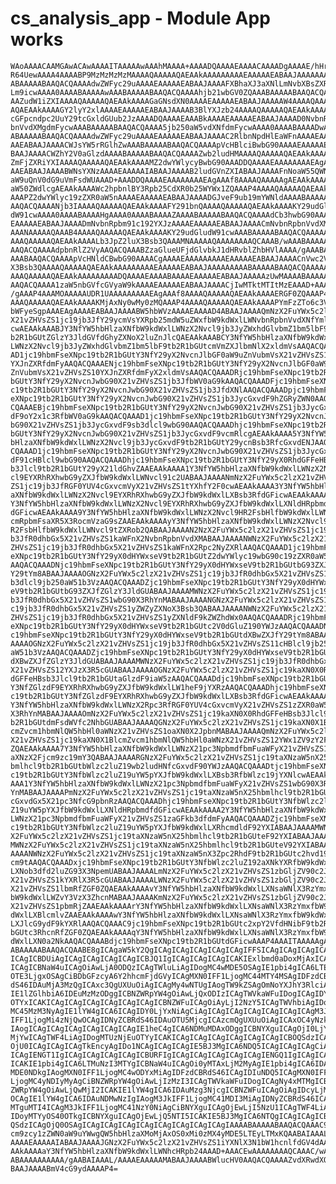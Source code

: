 # cs_analysis_app - Module App works

    WAoAAAACAAMGAwACAwAAAAITAAAAAwAAAhMAAAA+AAAADQAAAAEAAAACAAAADgAAAAE/hHrh
    R64UewAAAA4AAAABP9MzMzMzMzMAAAAQAAAAAQAEAAkAAAAAAAAAEAAAAAEABAAJAAAAAAAA
    ABAAAAABAAQACQAAAAdwZWFyc29uAAAAEAAAAAEABAAJAAAAFXBhaXJ3aXNlLmNvbXBsZXRl
    Lm9icwAAAA0AAAABAAAAAwAAABAAAAABAAQACQAAAAhjb21wbGV0ZQAAABAAAAABAAQACQAA
    AAZudW1iZXIAAAAQAAAAAQAEAAkAAAAGaGNsdXN0AAAAEAAAAAEABAAJAAAAAW4AAAAQAAAA
    AQAEAAkAAAAGY2lyY2xlAAAAEAAAAAEABAAJAAAAB3BlYXJzb24AAAAQAAAAAQAEAAkAAAAV
    cGFpcndpc2UuY29tcGxldGUub2JzAAAADQAAAAEAAABkAAAAEAAAAAEABAAJAAAAD0NvbnRp
    bnVvdXMgdmFycwAAABAAAAABAAQACQAAAA5jb250aW5vdXNfdmFycwAAAA0AAAABAAAADwAA
    ABAAAAABAAQACQAAAAdwZWFyc29uAAAAEAAAAAEABAAJAAAAC2RlbnNpdHlEaWFnAAAAEAAA
    AAEABAAJAAAACWJsYW5rRGlhZwAAABAAAAABAAQACQAAAApVcHBlciBwbG90AAAAEAAAAAEA
    BAAJAAAACWZhY2V0aGlzdAAAABAAAAABAAQACQAAAAZwb2ludHMAAAAQAAAAAQAEAAkAAAAI
    ZmFjZXRiYXIAAAAQAAAAAQAEAAkAAAAMZ2dwYWlycyBwbG90AAADDQAAAAEAAAAAAAAEAgAA
    AAEABAAJAAAABWNsYXNzAAAAEAAAAAIABAAJAAAAB2ludGVnZXIABAAJAAAAFnNoaW55QWN0
    aW9uQnV0dG9uVmFsdWUAAAD+AAADDQAAAAEAAAAAAAAEAgAAAf8AAAAQAAAAAgAEAAkAAAAH
    aW50ZWdlcgAEAAkAAAAWc2hpbnlBY3Rpb25CdXR0b25WYWx1ZQAAAP4AAAAQAAAAAQAEAAkA
    AAAPZ2dwYWlyc19zZXR0aW5nAAAAEAAAAAEABAAJAAAADGJveF9ub19mYWNldAAAABAAAAAB
    AAQACQAAAANjb3IAAAAQAAAAAQAEAAkAAAAFY291bnQAAAAQAAAAAQAEAAkAAAAKY29udGlu
    dW91cwAAAA0AAAABAAAAHgAAAA0AAAABAAAAZAAAABAAAAABAAQACQAAAAdCb3hwbG90AAAA
    EAAAAAEABAAJAAAADmNvbnRpbm91c192YXJzAAAAEAAAAAEABAAJAAAACmNvbnRpbnVvdXMA
    AAANAAAAAQAAAB4AAAAQAAAAAQAEAAkAAAAKY29udGludW91cwAAABAAAAABAAQACQAAAAAA
    AAAQAAAAAQAEAAkAAAALb3JpZ2luX3Bsb3QAAAMNAAAAAQAAAAAAAAQCAAAB/wAAABAAAAAC
    AAQACQAAAAdpbnRlZ2VyAAQACQAAABZzaGlueUFjdGlvbkJ1dHRvblZhbHVlAAAA/gAAABAA
    AAABAAQACQAAAApVcHNldCBwbG90AAAACgAAAAEAAAAAAAAAEAAAAAEABAAJAAAACnVwc2V0
    X3Bsb3QAAAAQAAAAAQAEAAkAAAAAAAAAEAAAAAEABAAJAAAAAAAAABAAAAABAAQACQAAAAAA
    AAAQAAAAAQAEAAkAAAAAAAAADQAAAAEAAAABAAAAEAAAAAEABAAJAAAAAzUwMAAAABAAAAAB
    AAQACQAAAA1zaW5nbGVfcGVyaW9kAAAAEAAAAAEABAAJAAAACjIwMTktMTItMzEAAAD+AAAA
    /gAAAP4AAAMOAAAAAUDR1UAAAAAAAAAEAgAAAf8AAAAQAAAAAQAEAAkAAAAERGF0ZQAAAP4A
    AAAQAAAAAQAEAAkAAAAKMjAxNy0wMy0zMQAAAP4AAAAQAAAAAQAEAAkAAAAPYmFzZTo6c3Vt
    bWFyeSgpAAAEAgAAAAEABAAJAAAABW5hbWVzAAAAEAAAAD4ABAAJAAAAQmNzX2FuYWx5c2lz
    X21vZHVsZS1jc19jb3JfY29ycmVsYXRpb25mdW5uZWxfbW9kdWxlLWNvbnRpbnVvdXNfYmlu
    cwAEAAkAAABJY3NfYW5hbHlzaXNfbW9kdWxlLWNzX2Nvcl9jb3JyZWxhdGlvbmZ1bm5lbF9t
    b2R1bGUtZGlzY3JldGVfdGhyZXNoX2luZnJlcQAEAAkAAABCY3NfYW5hbHlzaXNfbW9kdWxl
    LWNzX2Nvcl9jb3JyZWxhdGlvbmZ1bm5lbF9tb2R1bGUtcmVmZXJlbmNlX2xldmVsAAQACQAA
    AD1jc19hbmFseXNpc19tb2R1bGUtY3NfY29yX2NvcnJlbGF0aW9uZnVubmVsX21vZHVsZS10
    YXJnZXRfdmFyAAQACQAAAENjc19hbmFseXNpc19tb2R1bGUtY3NfY29yX2NvcnJlbGF0aW9u
    ZnVubmVsX21vZHVsZS10YXJnZXRfdmFyX2xldmVsAAQACQAAADRjc19hbmFseXNpc19tb2R1
    bGUtY3NfY29yX2NvcnJwbG90X21vZHVsZS1jb3JfbWV0aG9kAAQACQAAADFjc19hbmFseXNp
    c19tb2R1bGUtY3NfY29yX2NvcnJwbG90X21vZHVsZS1jb3JfdXNlAAQACQAAADpjc19hbmFs
    eXNpc19tb2R1bGUtY3NfY29yX2NvcnJwbG90X21vZHVsZS1jb3JycGxvdF9hZGRyZWN0AAQA
    CQAAAEBjc19hbmFseXNpc19tb2R1bGUtY3NfY29yX2NvcnJwbG90X21vZHVsZS1jb3JycGxv
    dF9oY2x1c3RfbWV0aG9kAAQACQAAAD1jc19hbmFseXNpc19tb2R1bGUtY3NfY29yX2NvcnJw
    bG90X21vZHVsZS1jb3JycGxvdF9sb3dlcl9wbG90AAQACQAAADhjc19hbmFseXNpc19tb2R1
    bGUtY3NfY29yX2NvcnJwbG90X21vZHVsZS1jb3JycGxvdF9vcmRlcgAEAAkAAAA5Y3NfYW5h
    bHlzaXNfbW9kdWxlLWNzX2Nvcl9jb3JycGxvdF9tb2R1bGUtY29ycnBsb3RfcGxvdENJAAQA
    CQAAAD1jc19hbmFseXNpc19tb2R1bGUtY3NfY29yX2NvcnJwbG90X21vZHVsZS1jb3JycGxv
    dF91cHBlcl9wbG90AAQACQAAADhjc19hbmFseXNpc19tb2R1bGUtY3NfY29yX0RhdGFFeHBs
    b3Jlcl9tb2R1bGUtY29yX21ldGhvZAAEAAkAAAA1Y3NfYW5hbHlzaXNfbW9kdWxlLWNzX2Nv
    cl9EYXRhRXhwbG9yZXJfbW9kdWxlLWNvcl91c2UABAAJAAAANmNzX2FuYWx5c2lzX21vZHVs
    ZS1jc19jb3JfRGF0YUV4cGxvcmVyX21vZHVsZS1tYXhfY2F0cwAEAAkAAAA3Y3NfYW5hbHlz
    aXNfbW9kdWxlLWNzX2Nvcl9EYXRhRXhwbG9yZXJfbW9kdWxlLXBsb3RfdGFicwAEAAkAAAA6
    Y3NfYW5hbHlzaXNfbW9kdWxlLWNzX2Nvcl9EYXRhRXhwbG9yZXJfbW9kdWxlLXNldHRpbmdf
    dGFicwAEAAkAAAA9Y3NfYW5hbHlzaXNfbW9kdWxlLWNzX2Nvcl9HR2FsbHlfbW9kdWxlLWNh
    cmRpbmFsaXR5X3RocmVzaG9sZAAEAAkAAAAyY3NfYW5hbHlzaXNfbW9kdWxlLWNzX2Nvcl9H
    R2FsbHlfbW9kdWxlLWNvcl9tZXRob2QABAAJAAAAN2NzX2FuYWx5c2lzX21vZHVsZS1jc19j
    b3JfR0dhbGx5X21vZHVsZS1kaWFnX2NvbnRpbnVvdXMABAAJAAAANWNzX2FuYWx5c2lzX21v
    ZHVsZS1jc19jb3JfR0dhbGx5X21vZHVsZS1kaWFnX2Rpc2NyZXRlAAQACQAAAD1jc19hbmFs
    eXNpc19tb2R1bGUtY3NfY29yX0dHYWxseV9tb2R1bGUtZ2dwYWlyc19wbG90c19zZXR0aW5n
    AAQACQAAADNjc19hbmFseXNpc19tb2R1bGUtY3NfY29yX0dHYWxseV9tb2R1bGUtbG93ZXJf
    Y29tYm8ABAAJAAAAOGNzX2FuYWx5c2lzX21vZHVsZS1jc19jb3JfR0dhbGx5X21vZHVsZS1s
    b3dlcl9jb250aW51b3VzAAQACQAAADZjc19hbmFseXNpc19tb2R1bGUtY3NfY29yX0dHYWxs
    eV9tb2R1bGUtbG93ZXJfZGlzY3JldGUABAAJAAAAMWNzX2FuYWx5c2lzX21vZHVsZS1jc19j
    b3JfR0dhbGx5X21vZHVsZS1wbG90X3RhYnMABAAJAAAANGNzX2FuYWx5c2lzX21vZHVsZS1j
    c19jb3JfR0dhbGx5X21vZHVsZS1yZWZyZXNoX3Bsb3QABAAJAAAANWNzX2FuYWx5c2lzX21v
    ZHVsZS1jc19jb3JfR0dhbGx5X21vZHVsZS1yZXNldF9kZWZhdWx0AAQACQAAADRjc19hbmFs
    eXNpc19tb2R1bGUtY3NfY29yX0dHYWxseV9tb2R1bGUtc2V0dGluZ190YWJzAAQACQAAADNj
    c19hbmFseXNpc19tb2R1bGUtY3NfY29yX0dHYWxseV9tb2R1bGUtdXBwZXJfY29tYm8ABAAJ
    AAAAOGNzX2FuYWx5c2lzX21vZHVsZS1jc19jb3JfR0dhbGx5X21vZHVsZS11cHBlcl9jb250
    aW51b3VzAAQACQAAADZjc19hbmFseXNpc19tb2R1bGUtY3NfY29yX0dHYWxseV9tb2R1bGUt
    dXBwZXJfZGlzY3JldGUABAAJAAAAMWNzX2FuYWx5c2lzX21vZHVsZS1jc19jb3JfR0dhbGx5
    X21vZHVsZS12YXJzX3R5cGUABAAJAAAAOGNzX2FuYWx5c2lzX21vZHVsZS1jc19kaXN0X0Rh
    dGFFeHBsb3Jlcl9tb2R1bGUtaGlzdF9iaW5zAAQACQAAADdjc19hbmFseXNpc19tb2R1bGUt
    Y3NfZGlzdF9EYXRhRXhwbG9yZXJfbW9kdWxlLW1heF9jYXRzAAQACQAAADhjc19hbmFseXNp
    c19tb2R1bGUtY3NfZGlzdF9EYXRhRXhwbG9yZXJfbW9kdWxlLXBsb3RfdGFicwAEAAkAAAA7
    Y3NfYW5hbHlzaXNfbW9kdWxlLWNzX2Rpc3RfRGF0YUV4cGxvcmVyX21vZHVsZS1zZXR0aW5n
    X3RhYnMABAAJAAAAOmNzX2FuYWx5c2lzX21vZHVsZS1jc19kaXN0X0RhdGFFeHBsb3Jlcl9t
    b2R1bGUtdmFsdWVfc2NhbGUABAAJAAAAQGNzX2FuYWx5c2lzX21vZHVsZS1jc19kaXN0X1Bl
    cmZvcm1hbmNlQW5hbHl0aWNzX21vZHVsZS1oaXN0X2JpbnMABAAJAAAAQmNzX2FuYWx5c2lz
    X21vZHVsZS1jc19kaXN0X1BlcmZvcm1hbmNlQW5hbHl0aWNzX21vZHVsZS12YWx1ZV9zY2Fs
    ZQAEAAkAAAA7Y3NfYW5hbHlzaXNfbW9kdWxlLWNzX21pc3NpbmdfbmFuaWFyX21vZHVsZS1t
    aXNzX2Fjcm9zc19mY3QABAAJAAAARGNzX2FuYWx5c2lzX21vZHVsZS1jc19taXNzaW5nX25h
    bmlhcl9tb2R1bGUtbWlzc2luZ19wb2ludHNfcGxvdF90YWJzAAQACQAAADtjc19hbmFseXNp
    c19tb2R1bGUtY3NfbWlzc2luZ19uYW5pYXJfbW9kdWxlLXBsb3RfbWlzc19jYXNlcwAEAAkA
    AAA1Y3NfYW5hbHlzaXNfbW9kdWxlLWNzX21pc3NpbmdfbmFuaWFyX21vZHVsZS1wbG90X3Rh
    YnMABAAJAAAAPmNzX2FuYWx5c2lzX21vZHVsZS1jc19taXNzaW5nX25hbmlhcl9tb2R1bGUt
    cGxvdGx5X21pc3NfcG9pbnRzAAQACQAAADhjc19hbmFseXNpc19tb2R1bGUtY3NfbWlzc2lu
    Z19uYW5pYXJfbW9kdWxlLXNldHRpbmdfdGFicwAEAAkAAAA2Y3NfYW5hbHlzaXNfbW9kdWxl
    LWNzX21pc3NpbmdfbmFuaWFyX21vZHVsZS1zaGFkb3dfdmFyAAQACQAAADZjc19hbmFseXNp
    c19tb2R1bGUtY3NfbWlzc2luZ19uYW5pYXJfbW9kdWxlLXRhcmdldF92YXIABAAJAAAAMWNz
    X2FuYWx5c2lzX21vZHVsZS1jc19taXNzaW5nX25hbmlhcl9tb2R1bGUteF92YXIABAAJAAAA
    MWNzX2FuYWx5c2lzX21vZHVsZS1jc19taXNzaW5nX25hbmlhcl9tb2R1bGUteV92YXIABAAJ
    AAAANWNzX2FuYWx5c2lzX21vZHVsZS1jc19taXNzaW5nX3Zpc2RhdF9tb2R1bGUtc2hvd19m
    cm9tAAQACQAAADxjc19hbmFseXNpc19tb2R1bGUtY3NfbWlzc2luZ192aXNkYXRfbW9kdWxl
    LXNob3dfd2luZG93X3NpemUABAAJAAAALmNzX2FuYWx5c2lzX21vZHVsZS1zbGljZV90c2Js
    X21vZHVsZS1kYXRlX3R5cGUABAAJAAAALWNzX2FuYWx5c2lzX21vZHVsZS1zbGljZV90c2Js
    X21vZHVsZS1lbmRfZGF0ZQAEAAkAAAAvY3NfYW5hbHlzaXNfbW9kdWxlLXNsaWNlX3RzYmxf
    bW9kdWxlLWZvY3VzX3ZhcnMABAAJAAAAKmNzX2FuYWx5c2lzX21vZHVsZS1zbGljZV90c2Js
    X21vZHVsZS1pbmRjZAAEAAkAAAArY3NfYW5hbHlzaXNfbW9kdWxlLXNsaWNlX3RzYmxfbW9k
    dWxlLXBlcmlvZAAEAAkAAAAwY3NfYW5hbHlzaXNfbW9kdWxlLXNsaWNlX3RzYmxfbW9kdWxl
    LXJlcG9ydF9kYXRlAAQACQAAAC9jc19hbmFseXNpc19tb2R1bGUtc2xpY2VfdHNibF9tb2R1
    bGUtc3RhcnRfZGF0ZQAEAAkAAAAqY3NfYW5hbHlzaXNfbW9kdWxlLXNsaWNlX3RzYmxfbW9k
    dWxlLXN0a2NkAAQACQAAABdjc19hbmFseXNpc19tb2R1bGUtdGFicwAAAP4AAAITAAAAAgAA
    ABAAAAABAAQACQAABE8gICAgaW5kY2QgICAgICAgICAgICAgICAgIFFSICAgICAgICAgICAg
    ICAgICBDUiAgICAgICAgICAgICAgICBJQ1IgICAgICAgICAgICAKIExlbmd0aDoxMjAxICAg
    ICAgICBNaW4uICAgOiAwLjA0ODQzICAgTWluLiAgIDogMC4wMDE5OSAgIE1pbi4gICA6LTEw
    OTE3LjgxOSAgCiBDbGFzcyA6Y2hhcmFjdGVyICAgMXN0IFF1LjogMC44MTY4MSAgIDFzdCBR
    dS46IDAuMjA3MzQgICAxc3QgUXUuOiAgICAgMy4wNTUgIAogTW9kZSAgOmNoYXJhY3RlciAg
    IE1lZGlhbiA6IDEuMzMzODggICBNZWRpYW4gOiAwLjQxODIzICAgTWVkaWFuIDogICAgIDYu
    OTYxICAKICAgICAgICAgICAgICAgICAgICBNZWFuICAgOiAyLjI2NzY5ICAgTWVhbiAgIDog
    MC45MzM3NyAgIE1lYW4gICA6ICAgIDY0LjYxNiAgCiAgICAgICAgICAgICAgICAgICAgM3Jk
    IFF1LjogMi4zNjQwOCAgIDNyZCBRdS46IDAuOTU5MjcgICAzcmQgUXUuOiAgICAxOC4yNzkg
    IAogICAgICAgICAgICAgICAgICAgIE1heC4gICA6NDMuMDAxODggICBNYXguICAgOjI0LjY5
    MjYwICAgTWF4LiAgIDogMTUzNjEuOTYyICAKICAgICAgICAgICAgICAgICAgICBOQSdzICAg
    OjU0ICAgICAgICAgTkEncyAgIDo1NCAgICAgICAgIE5BJ3MgICA6NDQ5ICAgICAgICAgCiAg
    ICAgIENGT1IgICAgICAgICAgICAgICBURFIgICAgICAgICAgICAgICAgIENGQ1IgICAgICAg
    ICAKIE1pbi4gICA6LTMuNzI3MTYgICBNaW4uICAgOi0yMTAxLjM2MyAgIE1pbi4gICA6IDAu
    MDE0NDkgIAogMXN0IFF1LjogMC4wODYxMiAgIDFzdCBRdS46ICAgIDIuNDQ5ICAgMXN0IFF1
    LjogMC4yNDIyMyAgCiBNZWRpYW4gOiAwLjIzMzI3ICAgTWVkaWFuIDogICAgNy4xMTMgICBN
    ZWRpYW4gOiAwLjQwMjI2ICAKIE1lYW4gICA6IDAuMzg3NjcgICBNZWFuICAgOiAgIDcyLjM2
    OCAgIE1lYW4gICA6IDAuNDMwNzIgIAogM3JkIFF1LjogMC41MDI3MiAgIDNyZCBRdS46ICAg
    MTguMTI4ICAgM3JkIFF1LjogMC41NzY0NiAgCiBNYXguICAgOjEwLjI5NzU1ICAgTWF4LiAg
    IDoyMTYyOS40OTkgICBNYXguICAgOjEwLjQ5NTI5ICAKIE5BJ3MgICA6NTQgICAgICAgICBO
    QSdzICAgOjQ0OSAgICAgICAgICAgICAgICAgICAgICAgICAgIAAAABAAAAABAAQACQAAAC9D
    cm9zcy1zZWN0aW9uYWwgQW5hbHlzaXMoMjAxOS0xMi0zMX4yMDE5LTEyLTMxKQAABAIAAAL/
    AAAAEAAAAAIABAAJAAAAJGNzX2FuYWx5c2lzX21vZHVsZS1iYXNlX3N1bW1hcnlfdGV4dAAE
    AAkAAAAaY3NfYW5hbHlzaXNfbW9kdWxlLWNhcHRpb24AAAD+AAACEwAAAAAAAAQCAAAC/wAA
    ABAAAAAAAAAA/gAABAIAAAL/AAAAEAAAAAMABAAJAAAABWlucHV0AAQACQAAAAZvdXRwdXQA
    BAAJAAAABmV4cG9ydAAAAP4=

